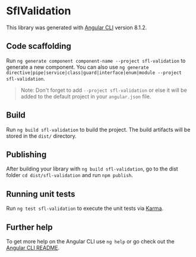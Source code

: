 # SflValidation

This library was generated with [Angular CLI](https://github.com/angular/angular-cli) version 8.1.2.

## Code scaffolding

Run `ng generate component component-name --project sfl-validation` to generate a new component. You can also use `ng generate directive|pipe|service|class|guard|interface|enum|module --project sfl-validation`.
> Note: Don't forget to add `--project sfl-validation` or else it will be added to the default project in your `angular.json` file. 

## Build

Run `ng build sfl-validation` to build the project. The build artifacts will be stored in the `dist/` directory.

## Publishing

After building your library with `ng build sfl-validation`, go to the dist folder `cd dist/sfl-validation` and run `npm publish`.

## Running unit tests

Run `ng test sfl-validation` to execute the unit tests via [Karma](https://karma-runner.github.io).

## Further help

To get more help on the Angular CLI use `ng help` or go check out the [Angular CLI README](https://github.com/angular/angular-cli/blob/master/README.md).
